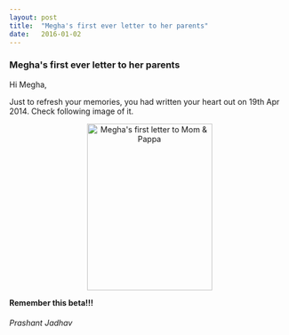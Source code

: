 ```yaml
---
layout: post
title:  "Megha's first ever letter to her parents"
date:   2016-01-02
---
```


### Megha's first ever letter to her parents

Hi Megha,

Just to refresh your memories, you had written your heart out on 19th Apr 2014. Check following image of it.

<center>
  <a href="https://farm4.staticflickr.com/3928/33513846656_26face023d_c.jpg" target="_blank"><img src="{{ 'https://farm4.staticflickr.com/3928/33513846656_26face023d_c.jpg'  }}" alt="Megha's first letter to Mom &amp; Pappa" title="Megha's first letter to Mom &amp; Pappa" width="225" height="300"></a>
</center>

**Remember this beta!!!**

###### Prashant Jadhav
